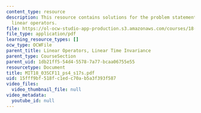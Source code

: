 ```yaml
---
content_type: resource
description: This resource contains solutions for the problem statements related to
  linear operators.
file: https://ol-ocw-studio-app-production.s3.amazonaws.com/courses/18-03sc-differential-equations-fall-2011/15fff9bf518fc1edc70ab5a3f393f587_MIT18_03SCF11_ps4_s17s.pdf
file_type: application/pdf
learning_resource_types: []
ocw_type: OCWFile
parent_title: Linear Operators, Linear Time Invariance
parent_type: CourseSection
parent_uid: 1db21ff5-54d4-5578-7a77-bcaa06755e55
resourcetype: Document
title: MIT18_03SCF11_ps4_s17s.pdf
uid: 15fff9bf-518f-c1ed-c70a-b5a3f393f587
video_files:
  video_thumbnail_file: null
video_metadata:
  youtube_id: null
---
```

